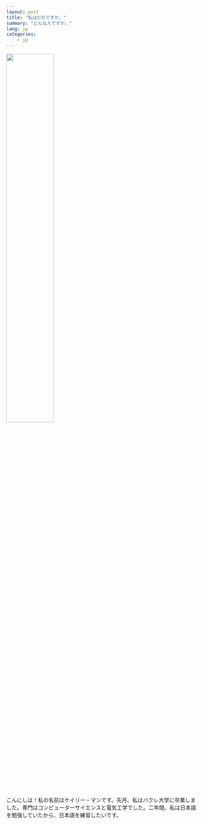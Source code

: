 ```yaml
---
layout: post
title: "私はだれですか。"
summary: "どんな人ですか。"
lang: jp
categories:
    - jp
---
```


<img
	class="pull-left"
	style="max-width:300px;"
	width = "50%"
	src = "http://www.ttrinity.jp/_img/product/28/28448/1534617/design_img_f_1534617_s.png"
/>


こんにしは！私の名前はケイリー・マンです。先月、私はバクレ大学に卒業しました。専門はコンピューターサイエンスと電気工学でした。二年間、私は日本語を勉強していたから、日本語を練習したいです。

<br/>
